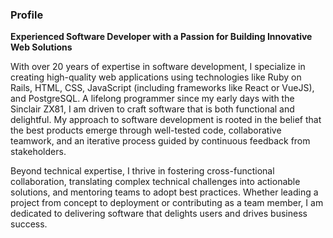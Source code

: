 ### Profile

**Experienced Software Developer with a Passion for Building Innovative Web
Solutions**

With over 20 years of expertise in software development, I specialize in
creating high-quality web applications using technologies like Ruby on Rails,
HTML, CSS, JavaScript (including frameworks like React or VueJS), and
PostgreSQL. A lifelong programmer since my early days with the Sinclair ZX81, I
am driven to craft software that is both functional and delightful. My approach
to software development is rooted in the belief that the best products emerge
through well-tested code, collaborative teamwork, and an iterative process
guided by continuous feedback from stakeholders.

Beyond technical expertise, I thrive in fostering cross-functional
collaboration, translating complex technical challenges into actionable
solutions, and mentoring teams to adopt best practices. Whether leading a
project from concept to deployment or contributing as a team member, I am
dedicated to delivering software that delights users and drives business
success.
